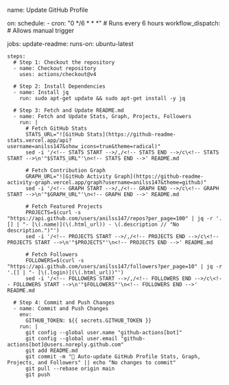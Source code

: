 name: Update GitHub Profile

on:
  schedule:
    - cron: "0 */6 * * *"  # Runs every 6 hours
  workflow_dispatch:  # Allows manual trigger

jobs:
  update-readme:
    runs-on: ubuntu-latest

    steps:
      # Step 1: Checkout the repository
      - name: Checkout repository
        uses: actions/checkout@v4

      # Step 2: Install Dependencies
      - name: Install jq
        run: sudo apt-get update && sudo apt-get install -y jq

      # Step 3: Fetch and Update README.md
      - name: Fetch and Update Stats, Graph, Projects, Followers
        run: |
          # Fetch GitHub Stats
          STATS_URL="![GitHub Stats](https://github-readme-stats.vercel.app/api?username=anilss147&show_icons=true&theme=radical)"
          sed -i '/<!-- STATS START -->/,/<!-- STATS END -->/c\<!-- STATS START -->\n'"$STATS_URL"'\n<!-- STATS END -->' README.md

          # Fetch Contribution Graph
          GRAPH_URL="![GitHub Activity Graph](https://github-readme-activity-graph.vercel.app/graph?username=anilss147&theme=github)"
          sed -i '/<!-- GRAPH START -->/,/<!-- GRAPH END -->/c\<!-- GRAPH START -->\n'"$GRAPH_URL"'\n<!-- GRAPH END -->' README.md

          # Fetch Featured Projects
          PROJECTS=$(curl -s "https://api.github.com/users/anilss147/repos?per_page=100" | jq -r '.[] | "- [\(.name)](\(.html_url)) - \(.description // "No description.")"')
          sed -i '/<!-- PROJECTS START -->/,/<!-- PROJECTS END -->/c\<!-- PROJECTS START -->\n'"$PROJECTS"'\n<!-- PROJECTS END -->' README.md

          # Fetch Followers
          FOLLOWERS=$(curl -s "https://api.github.com/users/anilss147/followers?per_page=10" | jq -r '.[] | "- [\(.login)](\(.html_url))"')
          sed -i '/<!-- FOLLOWERS START -->/,/<!-- FOLLOWERS END -->/c\<!-- FOLLOWERS START -->\n'"$FOLLOWERS"'\n<!-- FOLLOWERS END -->' README.md

      # Step 4: Commit and Push Changes
      - name: Commit and Push Changes
        env:
          GITHUB_TOKEN: ${{ secrets.GITHUB_TOKEN }}
        run: |
          git config --global user.name "github-actions[bot]"
          git config --global user.email "github-actions[bot]@users.noreply.github.com"
          git add README.md
          git commit -m "🔄 Auto-update GitHub Profile Stats, Graph, Projects, and Followers" || echo "No changes to commit"
          git pull --rebase origin main
          git push
